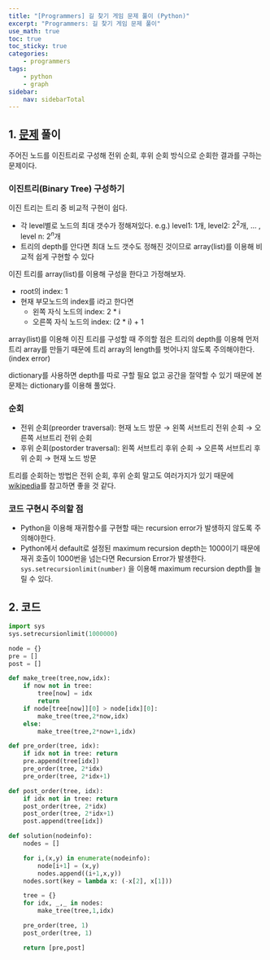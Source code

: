 ```yaml
---
title: "[Programmers] 길 찾기 게임 문제 풀이 (Python)"
excerpt: "Programmers: 길 찾기 게임 문제 풀이"
use_math: true
toc: true
toc_sticky: true
categories:
    - programmers
tags:
    - python
    - graph
sidebar:
    nav: sidebarTotal
---
```


## 1. [문제](https://programmers.co.kr/learn/courses/30/lessons/42892) 풀이

주어진 노드를 이진트리로 구성해 전위 순회, 후위 순회 방식으로 순회한 결과를 구하는 문제이다.

### 이진트리(Binary Tree) 구성하기

이진 트리는 트리 중 비교적 구현이 쉽다.

- 각 level별로 노드의 최대 갯수가 정해져있다. e.g.) level1: 1개, level2: $2^2$개, … , level n: $2^n$개
- 트리의 depth를 안다면 최대 노드 갯수도 정해진 것이므로 array(list)를 이용해 비교적 쉽게 구현할 수 있다

이진 트리를 array(list)를 이용해 구성을 한다고 가정해보자.

- root의 index: 1
- 현재 부모노드의 index를 i라고 한다면
    - 왼쪽 자식 노드의 index: 2 * i
    - 오른쪽 자식 노드의 index: (2 * i) + 1

array(list)를 이용해 이진 트리를 구성할 때 주의할 점은 트리의 depth를 이용해 먼저 트리 array를 만들기 때문에 트리 array의 length를 벗어나지 않도록 주의해야한다.(index error)

dictionary를 사용하면 depth를 따로 구할 필요 없고 공간을 절약할 수 있기 때문에 본 문제는 dictionary를 이용해 풀었다.

### 순회

- 전위 순회(preorder traversal): 현재 노드 방문 → 왼쪽 서브트리 전위 순회 → 오른쪽 서브트리 전위 순회
- 후위 순회(postorder traversal): 왼쪽 서브트리 후위 순회 → 오른쪽 서브트리 후위 순회 → 현재 노드 방문

트리를 순회하는 방법은 전위 순회, 후위 순회 말고도 여러가지가 있기 때문에 [wikipedia](https://ko.wikipedia.org/wiki/%ED%8A%B8%EB%A6%AC_%EC%88%9C%ED%9A%8C)를 참고하면 좋을 것 같다.

### 코드 구현시 주의할 점

- Python을 이용해 재귀함수를 구현할 때는 recursion error가 발생하지 않도록 주의해야한다.
- Python에서 default로 설정된 maximum recursion depth는 1000이기 때문에 재귀 호출이 1000번을 넘는다면 Recursion Error가 발생한다.  `sys.setrecursionlimit(number)` 을 이용해 maximum recursion depth를 늘릴 수 있다.

## 2. 코드

```python
import sys
sys.setrecursionlimit(1000000)

node = {}
pre = []
post = []

def make_tree(tree,now,idx):
    if now not in tree:
        tree[now] = idx
        return
    if node[tree[now]][0] > node[idx][0]:
        make_tree(tree,2*now,idx)
    else:
        make_tree(tree,2*now+1,idx)

def pre_order(tree, idx):
    if idx not in tree: return
    pre.append(tree[idx])
    pre_order(tree, 2*idx)
    pre_order(tree, 2*idx+1)

def post_order(tree, idx):
    if idx not in tree: return
    post_order(tree, 2*idx)
    post_order(tree, 2*idx+1)
    post.append(tree[idx])

def solution(nodeinfo):
    nodes = []

    for i,(x,y) in enumerate(nodeinfo):
        node[i+1] = (x,y)
        nodes.append((i+1,x,y))
    nodes.sort(key = lambda x: (-x[2], x[1]))

    tree = {}
    for idx, _,_ in nodes:
        make_tree(tree,1,idx)

    pre_order(tree, 1)
    post_order(tree, 1)

    return [pre,post]
```